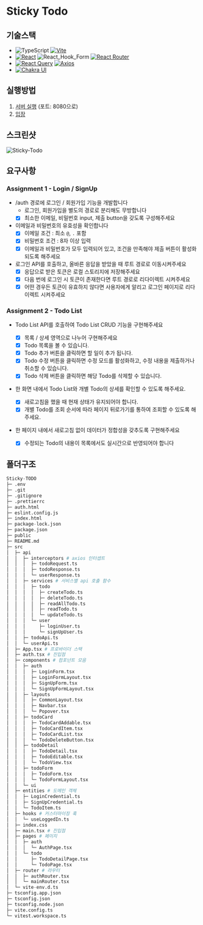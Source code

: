 # Sticky Todo

## 기술스택

-   ![TypeScript](https://img.shields.io/badge/TypeScript-3178C6?style=flat-square&logo=javascript&logoColor=white) [![Vite](https://img.shields.io/badge/Vite-646CFF?style=flat-square&logo=vite&logoColor=white)](https://ko.vite.dev)
-   [![React](https://img.shields.io/badge/React-61DAFB?style=flat-square&logo=React&logoColor=black)](https://reactjs.org) ![React_Hook_Form](https://img.shields.io/badge/React_Hook_Form-EC5990?style=flat-square&logo=reacthookform&logoColor=black) [![React Router](https://img.shields.io/badge/React%20Router-CA4245?style=flat-square&logo=reactrouter&logoColor=white)](https://reactrouter.com/en/main)
-   [![React Query](https://img.shields.io/badge/React_Query-FF4154?style=flat-square&logo=reactquery&logoColor=white)](https://tanstack.com/query/latest/docs/framework/react/overview) [![Axios](https://img.shields.io/badge/Axios-%235A29E4?style=flat-square&logo=axios)](https://axios-http.com/kr/docs/intro)
-   [![Chakra UI](https://img.shields.io/badge/Chakra_UI-319795?style=flat-square&logo=chakraui&logoColor=white)](https://www.chakra-ui.com/)

## 실행방법

1. [서버 실행](https://github.com/starkoora/wanted-pre-onboarding-challenge-fe-1-api) (포트: 8080으로)
2. [입장](https://narcisource.github.io/wanted-pre-onboarding-challenge-fe-27)

## 스크린샷

![Sticky-Todo](https://github.com/user-attachments/assets/b1918442-0660-499f-8f4f-f4e381aba310)

## 요구사항

### Assignment 1 - Login / SignUp

-   /auth 경로에 로그인 / 회원가입 기능을 개발합니다
    -   로그인, 회원가입을 별도의 경로로 분리해도 무방합니다
    -   [x] 최소한 이메일, 비밀번호 input, 제출 button을 갖도록 구성해주세요
-   이메일과 비밀번호의 유효성을 확인합니다
    -   [x] 이메일 조건 : 최소 `@`, `.` 포함
    -   [x] 비밀번호 조건 : 8자 이상 입력
    -   [x] 이메일과 비밀번호가 모두 입력되어 있고, 조건을 만족해야 제출 버튼이 활성화 되도록 해주세요
-   로그인 API를 호출하고, 올바른 응답을 받았을 때 루트 경로로 이동시켜주세요
    -   [x] 응답으로 받은 토큰은 로컬 스토리지에 저장해주세요
    -   [x] 다음 번에 로그인 시 토큰이 존재한다면 루트 경로로 리다이렉트 시켜주세요
    -   [x] 어떤 경우든 토큰이 유효하지 않다면 사용자에게 알리고 로그인 페이지로 리다이렉트 시켜주세요

### Assignment 2 - Todo List

-   Todo List API를 호출하여 Todo List CRUD 기능을 구현해주세요
    -   [x] 목록 / 상세 영역으로 나누어 구현해주세요
    -   [x] Todo 목록을 볼 수 있습니다.
    -   [x] Todo 추가 버튼을 클릭하면 할 일이 추가 됩니다.
    -   [x] Todo 수정 버튼을 클릭하면 수정 모드를 활성화하고, 수정 내용을 제출하거나 취소할 수 있습니다.
    -   [x] Todo 삭제 버튼을 클릭하면 해당 Todo를 삭제할 수 있습니다.
-   한 화면 내에서 Todo List와 개별 Todo의 상세를 확인할 수 있도록 해주세요.
    -   [x] 새로고침을 했을 때 현재 상태가 유지되어야 합니다.
    -   [x] 개별 Todo를 조회 순서에 따라 페이지 뒤로가기를 통하여 조회할 수 있도록 해주세요.
-   한 페이지 내에서 새로고침 없이 데이터가 정합성을 갖추도록 구현해주세요

    -   [x] 수정되는 Todo의 내용이 목록에서도 실시간으로 반영되어야 합니다

## 폴더구조

```python
Sticky-TODO
├─ .env
├─ .git
├─ .gitignore
├─ .prettierrc
├─ auth.html
├─ eslint.config.js
├─ index.html
├─ package-lock.json
├─ package.json
├─ public
├─ README.md
├─ src
│  ├─ api
│  │  ├─ interceptors # axios 인터셉트
│  │  │  ├─ todoRequest.ts
│  │  │  ├─ todoResponse.ts
│  │  │  └─ userResponse.ts
│  │  ├─ services # 서비스별 api 호출 함수
│  │  │  ├─ todo
│  │  │  │  ├─ createTodo.ts
│  │  │  │  ├─ deleteTodo.ts
│  │  │  │  ├─ readAllTodo.ts
│  │  │  │  ├─ readTodo.ts
│  │  │  │  └─ updateTodo.ts
│  │  │  └─ user
│  │  │     ├─ loginUser.ts
│  │  │     └─ signUpUser.ts
│  │  ├─ todoApi.ts
│  │  └─ userApi.ts
│  ├─ App.tsx # 프로바이더 스택
│  ├─ auth.tsx # 진입점
│  ├─ components # 컴포넌트 모음
│  │  ├─ auth
│  │  │  ├─ LoginForm.tsx
│  │  │  ├─ LoginFormLayout.tsx
│  │  │  ├─ SignUpForm.tsx
│  │  │  └─ SignUpFormLayout.tsx
│  │  ├─ layouts
│  │  │  ├─ CommonLayout.tsx
│  │  │  ├─ Navbar.tsx
│  │  │  └─ Popover.tsx
│  │  ├─ todoCard
│  │  │  ├─ TodoCardAddable.tsx
│  │  │  ├─ TodoCardItem.tsx
│  │  │  ├─ TodoCardList.tsx
│  │  │  └─ TodoDeleteButton.tsx
│  │  ├─ todoDetail
│  │  │  ├─ TodoDetail.tsx
│  │  │  ├─ TodoEditable.tsx
│  │  │  └─ TodoView.tsx
│  │  ├─ todoForm
│  │  │  ├─ TodoForm.tsx
│  │  │  └─ TodoFormLayout.tsx
│  │  └─ ui
│  ├─ entities # 도메인 객체
│  │  ├─ LoginCredential.ts
│  │  ├─ SignUpCredential.ts
│  │  └─ TodoItem.ts
│  ├─ hooks # 커스터마이징 훅
│  │  └─ useLoggedIn.ts
│  ├─ index.css
│  ├─ main.tsx # 진입점
│  ├─ pages # 페이지
│  │  ├─ auth
│  │  │  └─ AuthPage.tsx
│  │  └─ todo
│  │     ├─ TodoDetailPage.tsx
│  │     └─ TodoPage.tsx
│  ├─ router # 라우터
│  │  ├─ authRouter.tsx
│  │  └─ mainRouter.tsx
│  └─ vite-env.d.ts
├─ tsconfig.app.json
├─ tsconfig.json
├─ tsconfig.node.json
├─ vite.config.ts
└─ vitest.workspace.ts
```

